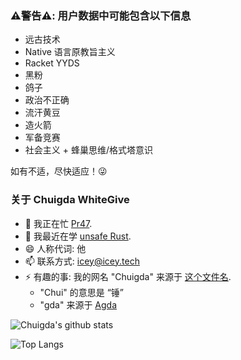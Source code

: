 ### ⚠️警告⚠️: 用户数据中可能包含以下信息
 - 远古技术
 - Native 语言原教旨主义
 - Racket YYDS
 - 黑粉
 - 鸽子
 - 政治不正确
 - 流汗黄豆
 - 造火箭
 - 军备竞赛
 - 社会主义 + 蜂巢思维/格式塔意识

如有不适，尽快适应！😜

### 关于 Chuigda WhiteGive
- 🔭 我正在忙 [Pr47](https://github.com/Pr47/Pr47).
- 🌱 我最近在学 [unsafe Rust](https://doc.rust-lang.org/nomicon).
- 😄 人称代词: 他
- 📫 联系方式: [icey@icey.tech](mailto://icey@icey.tech)
- ⚡ 有趣的事: 我的网名 "Chuigda" 来源于 [这个文件名](https://github.com/ice1000/learn/blob/master/Agda/Chuigda.agda).
  - "Chui" 的意思是 “锤”
  - "gda" 来源于 [Agda](https://github.com/agda/agda)

![Chuigda's github stats](https://github-readme-stats-one-bice.vercel.app/api?username=chuigda&show_icons=true&include_all_commits=true&role=OWNER,ORGANIZATION_MEMBER)

![Top Langs](https://github-readme-stats-one-bice.vercel.app/api/top-langs/?username=chuigda&langs_count=10&layout=compact&role=OWNER,ORGANIZATION_MEMBER)
